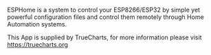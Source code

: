 ESPHome is a system to control your ESP8266/ESP32 by simple yet powerful configuration files and control them remotely through Home Automation systems.

This App is supplied by TrueCharts, for more information please visit https://truecharts.org

